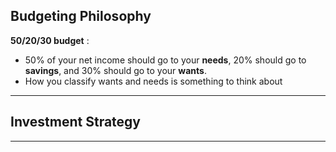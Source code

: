 ## Budgeting Philosophy

**50/20/30 budget** : 
- 50% of your net income should go to your **needs**, 20% should go to **savings**, and 30% should go to your **wants**. 
- How you classify wants and needs is something to think about


---
## Investment Strategy 


---